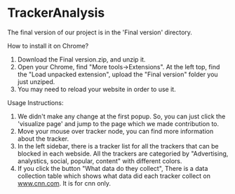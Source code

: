 TrackerAnalysis
===============
The final version of our project is in the 'Final version' directory.

How to install it on Chrome?
1. Download the Final version.zip, and unzip it.
2. Open your Chrome, find "More tools->Extensions". At the left top, find the "Load unpacked extension", upload the "Final version" folder you just unziped.
3. You may need to reload your website in order to use it. 
 

Usage Instructions:
1. We didn't make any change at the first popup. So, you can just click the 'visualize page' and jump to the page which we made contribution to. 
2. Move your mouse over tracker node, you can find more information about the tracker.
3. In the left sidebar, there is a tracker list for all the trackers that can be blocked in each webside. All the trackers are categoried by "Advertising, analystics, social, popular, content" with different colors.
4. If you click the button "What data do they collect", There is a data collection table which shows what data did each tracker collect on www.cnn.com. It is for cnn only. 


